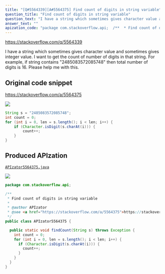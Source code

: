 ```yaml
---
title: "[Q#5564339][A#5564375] Find count of digits in string variable"
question_title: "Find count of digits in string variable"
question_text: "I have a string which sometimes gives character value and sometimes gives integer value. I want to get the count of number of digits in that string. For example, if string contains \"2485083572085748\" then total number of digits is 16. Please help me with this."
answer_text: ""
apization_code: "package com.stackoverflow.api;  /**  * Find count of digits in string variable  *  * @author APIzator  * @see <a href=\"https://stackoverflow.com/a/5564375\">https://stackoverflow.com/a/5564375</a>  */ public class APIzator5564375 {    public static void findCount(String s) throws Exception {     int count = 0;     for (int i = 0, len = s.length(); i < len; i++) {       if (Character.isDigit(s.charAt(i))) {         count++;       }     }   } }"
---
```


https://stackoverflow.com/q/5564339

I have a string which sometimes gives character value and sometimes gives integer value. I want to get the count of number of digits in that string.
For example, if string contains &quot;2485083572085748&quot; then total number of digits is 16.
Please help me with this.



## Original code snippet

https://stackoverflow.com/a/5564375



<div class="code-logo"><img src="/stackoverflow.png" /></div>

```java
String s = "2485083572085748";
int count = 0;
for (int i = 0, len = s.length(); i < len; i++) {
    if (Character.isDigit(s.charAt(i))) {
        count++;
    }
}
```

## Produced APIzation

[`APIzator5564375.java`](https://github.com/pasqualesalza/apization/raw/main/data/search/APIzator5564375.java)

<div class="code-logo"><img src="/apizator.png" /></div>

```java
package com.stackoverflow.api;

/**
 * Find count of digits in string variable
 *
 * @author APIzator
 * @see <a href="https://stackoverflow.com/a/5564375">https://stackoverflow.com/a/5564375</a>
 */
public class APIzator5564375 {

  public static void findCount(String s) throws Exception {
    int count = 0;
    for (int i = 0, len = s.length(); i < len; i++) {
      if (Character.isDigit(s.charAt(i))) {
        count++;
      }
    }
  }
}

```